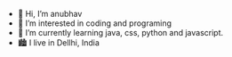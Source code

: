 - 👋 Hi, I’m anubhav
- 👀 I’m interested in coding and programing
- 🌱 I’m currently learning java, css, python and javascript.
- 🏙️ I live in Dellhi, India

<!---
anubhavrajveer21/anubhavrajveer21 is a ✨ special ✨ repository because its `README.md` (this file) appears on your GitHub profile.
You can click the Preview link to take a look at your changes.
--->
